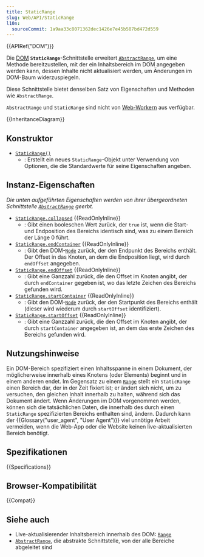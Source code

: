 ```yaml
---
title: StaticRange
slug: Web/API/StaticRange
l10n:
  sourceCommit: 1a9aa33c8071362dec1426e7e45b587bd472d559
---
```


{{APIRef("DOM")}}

Die [DOM](/de/docs/Web/API/Document_Object_Model) **`StaticRange`**-Schnittstelle erweitert [`AbstractRange`](/de/docs/Web/API/AbstractRange), um eine Methode bereitzustellen, mit der ein Inhaltsbereich im DOM angegeben werden kann, dessen Inhalte nicht aktualisiert werden, um Änderungen im DOM-Baum widerzuspiegeln.

Diese Schnittstelle bietet denselben Satz von Eigenschaften und Methoden wie `AbstractRange`.

`AbstractRange` und `StaticRange` sind nicht von [Web-Workern](/de/docs/Web/API/Web_Workers_API) aus verfügbar.

{{InheritanceDiagram}}

## Konstruktor

- [`StaticRange()`](/de/docs/Web/API/StaticRange/StaticRange)
  - : Erstellt ein neues `StaticRange`-Objekt unter Verwendung von Optionen, die die Standardwerte für seine Eigenschaften angeben.

## Instanz-Eigenschaften

_Die unten aufgeführten Eigenschaften werden von ihrer übergeordneten Schnittstelle [`AbstractRange`](/de/docs/Web/API/AbstractRange) geerbt._

- [`StaticRange.collapsed`](/de/docs/Web/API/StaticRange/collapsed) {{ReadOnlyInline}}
  - : Gibt einen booleschen Wert zurück, der `true` ist, wenn die Start- und Endposition des Bereichs identisch sind, was zu einem Bereich der Länge 0 führt.
- [`StaticRange.endContainer`](/de/docs/Web/API/StaticRange/endContainer) {{ReadOnlyInline}}
  - : Gibt den DOM-[`Node`](/de/docs/Web/API/Node) zurück, der den Endpunkt des Bereichs enthält. Der Offset in das Knoten, an dem die Endposition liegt, wird durch `endOffset` angegeben.
- [`StaticRange.endOffset`](/de/docs/Web/API/StaticRange/endOffset) {{ReadOnlyInline}}
  - : Gibt eine Ganzzahl zurück, die den Offset im Knoten angibt, der durch `endContainer` gegeben ist, wo das letzte Zeichen des Bereichs gefunden wird.
- [`StaticRange.startContainer`](/de/docs/Web/API/StaticRange/startContainer) {{ReadOnlyInline}}
  - : Gibt den DOM-[`Node`](/de/docs/Web/API/Node) zurück, der den Startpunkt des Bereichs enthält (dieser wird wiederum durch `startOffset` identifiziert).
- [`StaticRange.startOffset`](/de/docs/Web/API/StaticRange/startOffset) {{ReadOnlyInline}}
  - : Gibt eine Ganzzahl zurück, die den Offset im Knoten angibt, der durch `startContainer` angegeben ist, an dem das erste Zeichen des Bereichs gefunden wird.

## Nutzungshinweise

Ein DOM-Bereich spezifiziert einen Inhaltsspanne in einem Dokument, der möglicherweise innerhalb eines Knotens (oder Elements) beginnt und in einem anderen endet. Im Gegensatz zu einem [`Range`](/de/docs/Web/API/Range) stellt ein `StaticRange` einen Bereich dar, der in der Zeit fixiert ist; er ändert sich nicht, um zu versuchen, den gleichen Inhalt innerhalb zu halten, während sich das Dokument ändert. Wenn Änderungen im DOM vorgenommen werden, können sich die tatsächlichen Daten, die innerhalb des durch einen `StaticRange` spezifizierten Bereichs enthalten sind, ändern. Dadurch kann der {{Glossary("user_agent", "User Agent")}} viel unnötige Arbeit vermeiden, wenn die Web-App oder die Website keinen live-aktualisierten Bereich benötigt.

## Spezifikationen

{{Specifications}}

## Browser-Kompatibilität

{{Compat}}

## Siehe auch

- Live-aktualisierender Inhaltsbereich innerhalb des DOM: [`Range`](/de/docs/Web/API/Range)
- [`AbstractRange`](/de/docs/Web/API/AbstractRange), die abstrakte Schnittstelle, von der alle Bereiche abgeleitet sind
